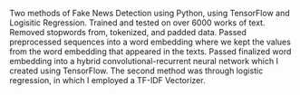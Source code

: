 Two methods of Fake News Detection using Python, using TensorFlow and Logisitic Regression. Trained and tested on over 6000 works of text. Removed stopwords from, tokenized, and padded data. Passed preprocessed sequences into a word embedding where we kept the values from the word embedding that appeared in the texts. Passed finalized word embedding into a hybrid convolutional-recurrent neural network which I created using TensorFlow. The second method was through logistic regression, in which I employed a TF-IDF Vectorizer.
